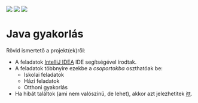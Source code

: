 [<img src="https://img.shields.io/github/last-commit/arondev/java_gyakorlas.svg">](https://github.com/arondev/java_gyakorlas/commits/master) [<img src="https://img.shields.io/github/issues-raw/arondev/java_gyakorlas.svg">](https://github.com/arondev/java_gyakorlas/issues) [<img src="https://img.shields.io/discord/551481831309180928.svg?label=discord">](https://discord.gg/FcMepyM)
# Java gyakorlás 

Rövid ismertető a projekt(ek)ről: 
* A feladatok [IntelliJ IDEA][IDEA] IDE segítségével írodtak. 
* A feladatok többnyire ezekbe a _csoportokba_ oszthatóak be:
    * Iskolai feladatok
    * Házi feladatok
    * Otthoni gyakorlás
 * Ha hibát találtok (ami nem valószínű, de lehet), akkor azt jelezhetitek [itt][issues].



[IDEA]: https://www.jetbrains.com/idea/
[Issues]: https://github.com/arondev/java_gyakorlas/issues
